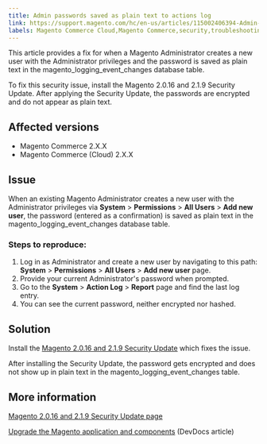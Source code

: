 ```yaml
---
title: Admin passwords saved as plain text to actions log 
link: https://support.magento.com/hc/en-us/articles/115002406394-Admin-passwords-saved-as-plain-text-to-actions-log-
labels: Magento Commerce Cloud,Magento Commerce,security,troubleshooting,admin password
---
```


This article provides a fix for when a Magento Administrator creates a new user with the Administrator privileges and the password is saved as plain text in the magento\_logging\_event\_changes database table.

 To fix this security issue, install the Magento 2.0.16 and 2.1.9 Security Update. After applying the Security Update, the passwords are encrypted and do not appear as plain text.

 Affected versions
-----------------

 
 * Magento Commerce 2.X.X
 * Magento Commerce (Cloud) 2.X.X
 
 Issue
-----

 When an existing Magento Administrator creates a new user with the Administrator privileges via **System** > **Permissions** > **All Users** > **Add new user**, the password (entered as a confirmation) is saved as plain text in the magento\_logging\_event\_changes database table.

 ### Steps to reproduce:

 1. Log in as Administrator and create a new user by navigating to this path: **System** > **Permissions** > **All Users** > **Add new user** page.  
2. Provide your current Administrator's password when prompted.  
3. Go to the **System** > **Action Log** > **Report** page and find the last log entry.  
4. You can see the current password, neither encrypted nor hashed.

 Solution
--------

 Install the [Magento 2.0.16 and 2.1.9 Security Update](https://magento.com/security/patches/magento-2016-and-219-security-update) which fixes the issue.

 After installing the Security Update, the password gets encrypted and does not show up in plain text in the magento\_logging\_event\_changes table.

 More information
----------------

 [Magento 2.0.16 and 2.1.9 Security Update page](https://magento.com/security/patches/magento-2016-and-219-security-update)

 [Upgrade the Magento application and components](http://devdocs.magento.com/guides/v2.1/comp-mgr/bk-compman-upgrade-guide.html) (DevDocs article)


